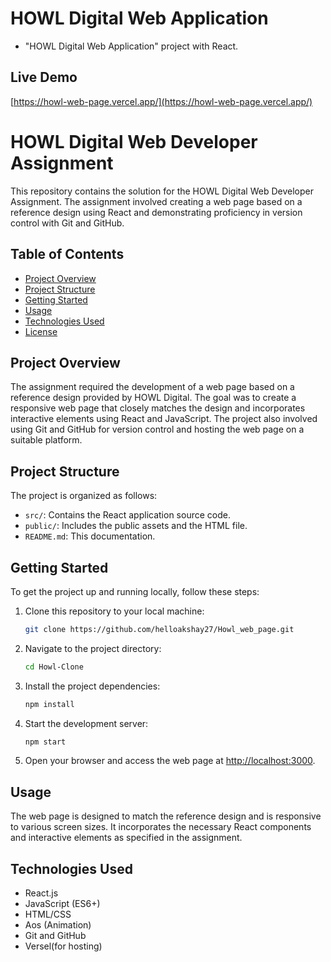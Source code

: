 # HOWL Digital Web Application

* "HOWL Digital Web Application" project with React.

## Live Demo

[https://howl-web-page.vercel.app/](https://howl-web-page.vercel.app/)


# HOWL Digital Web Developer Assignment

This repository contains the solution for the HOWL Digital Web Developer Assignment. The assignment involved creating a web page based on a reference design using React and demonstrating proficiency in version control with Git and GitHub.

## Table of Contents

- [Project Overview](#project-overview)
- [Project Structure](#project-structure)
- [Getting Started](#getting-started)
- [Usage](#usage)
- [Technologies Used](#technologies-used)
- [License](#license)

## Project Overview

The assignment required the development of a web page based on a reference design provided by HOWL Digital. The goal was to create a responsive web page that closely matches the design and incorporates interactive elements using React and JavaScript. The project also involved using Git and GitHub for version control and hosting the web page on a suitable platform.

## Project Structure

The project is organized as follows:

- `src/`: Contains the React application source code.
- `public/`: Includes the public assets and the HTML file.
- `README.md`: This documentation.

## Getting Started

To get the project up and running locally, follow these steps:

1. Clone this repository to your local machine:

   ```bash
   git clone https://github.com/helloakshay27/Howl_web_page.git
   ```

2. Navigate to the project directory:

   ```bash
   cd Howl-Clone
   ```

3. Install the project dependencies:

   ```bash
   npm install
   ```

4. Start the development server:

   ```bash
   npm start
   ```

5. Open your browser and access the web page at [http://localhost:3000](http://localhost:3000).

## Usage

The web page is designed to match the reference design and is responsive to various screen sizes. It incorporates the necessary React components and interactive elements as specified in the assignment.

## Technologies Used

- React.js
- JavaScript (ES6+)
- HTML/CSS
- Aos (Animation)
- Git and GitHub
- Versel(for hosting)

